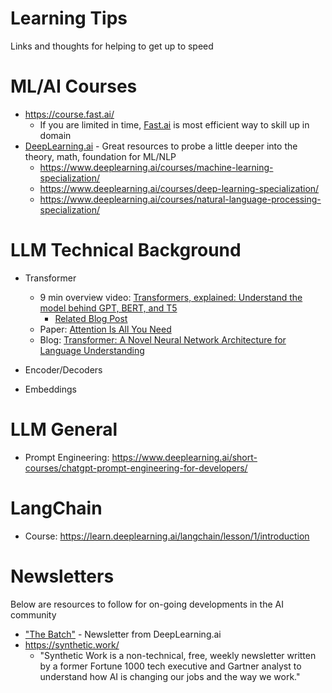 # Learning Tips
Links and thoughts for helping to get up to speed

# ML/AI Courses
* https://course.fast.ai/
	* If you are limited in time, [Fast.ai](https://course.fast.ai/) is most efficient way to skill up in domain
* [DeepLearning.ai](https://www.deeplearning.ai/) - Great resources to probe a little deeper into the theory, math, foundation for ML/NLP
	* https://www.deeplearning.ai/courses/machine-learning-specialization/
	* https://www.deeplearning.ai/courses/deep-learning-specialization/
	* https://www.deeplearning.ai/courses/natural-language-processing-specialization/


# LLM Technical Background
* Transformer
	* 9 min overview video: [Transformers, explained: Understand the model behind GPT, BERT, and T5](https://www.youtube.com/watch?v=SZorAJ4I-sA)
		* [Related Blog Post](https://daleonai.com/transformers-explained)
	* Paper: [Attention Is All You Need](https://arxiv.org/abs/1706.03762)
	* Blog: [Transformer: A Novel Neural Network Architecture for Language Understanding](https://ai.googleblog.com/2017/08/transformer-novel-neural-network.html)
	

* Encoder/Decoders
* Embeddings

# LLM General
* Prompt Engineering: https://www.deeplearning.ai/short-courses/chatgpt-prompt-engineering-for-developers/

# LangChain 
* Course:  https://learn.deeplearning.ai/langchain/lesson/1/introduction

# Newsletters
Below are resources to follow for on-going developments in the AI community
* ["The Batch"](https://www.deeplearning.ai/the-batch/) - Newsletter from DeepLearning.ai
* https://synthetic.work/
	* "Synthetic Work is a non-technical, free, weekly newsletter written by a former Fortune 1000 tech executive and Gartner analyst to understand how AI is changing our jobs and the way we work."